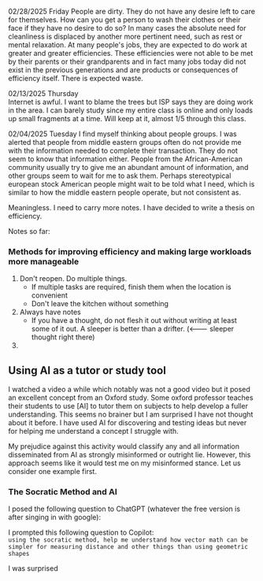 02/28/2025 Friday
People are dirty.
They do not have any desire left to care for themselves.  How can you get a person to wash their clothes or their face if they have no desire to do so?  In many cases the absolute need for cleanliness is displaced by another more pertinent need, such as rest or mental relaxation.  At many people's jobs, they are expected to do work at greater and greater efficiencies.  These efficiencies were not able to be met by their parents or their grandparents and in fact many jobs today did not exist in the previous generations and are products or consequences of efficiency itself.  There is expected waste.




02/13/2025 Thursday  
Internet is awful.  I want to blame the trees but ISP says they are doing work in the area.  I can barely study since my entire class is online and only loads up small fragments at a time.  Will keep at it, almost 1/5 through this class.

02/04/2025 Tuesday
I find myself thinking about people groups.  I was alerted that people from middle eastern groups often do not provide me with the information needed to complete their transaction.  They do not seem to know that information either.  People from the African-American community usually try to give me an abundant amount of information, and other groups seem to wait for me to ask them.  Perhaps stereotypical european stock American people might wait to be told what I need, which is similar to how the middle eastern people operate, but not consistent as.  

Meaningless. I need to carry more notes.  I have decided to write a thesis on efficiency.  
 
Notes so far:  
### Methods for improving efficiency and making large workloads more manageable  
1. Don't reopen. Do multiple things.
    - If multiple tasks are required, finish them when the location is convenient
    - Don't leave the kitchen without something
2. Always have notes
    - If you have a thought, do not flesh it out without writing at least some of it out.  A sleeper is better than a drifter. (<--- sleeper thought right there)
3. 

## Using AI as a tutor or study tool
I watched a video a while which notably was not a good video but it posed an excellent concept from an Oxford study.  Some oxford professor teaches their students to use [AI] to tutor them on subjects to help develop a fuller understanding.  This seems no brainer but I am surprised I have not thought about it before.  I have used AI for discovering and testing ideas but never for helping me understand a concept I struggle with.  

My prejudice against this activity would classify any and all information disseminated from AI as strongly misinformed or outright lie.  However, this approach seems like it would test me on my misinformed stance.  Let us consider one example first.  

### The Socratic Method and AI
I posed the following question to ChatGPT (whatever the free version is after singing in with google):  


I prompted this following question to Copilot:  
`using the socratic method, help me understand how vector math can be simpler for measuring distance and other things than using geometric  shapes`  


  I was surprised 



